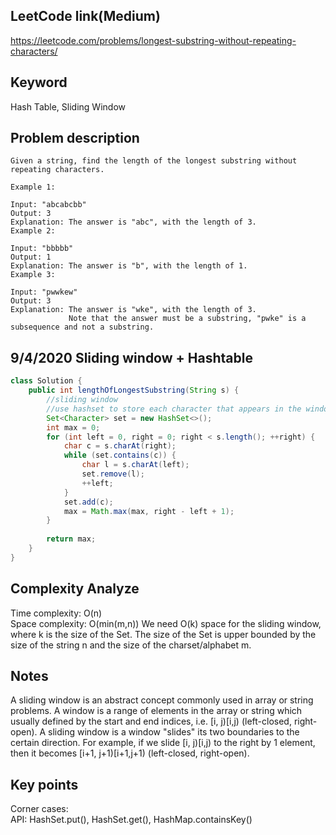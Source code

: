 ## LeetCode link(Medium)
https://leetcode.com/problems/longest-substring-without-repeating-characters/

## Keyword
Hash Table, Sliding Window

## Problem description
```
Given a string, find the length of the longest substring without repeating characters.

Example 1:

Input: "abcabcbb"
Output: 3 
Explanation: The answer is "abc", with the length of 3. 
Example 2:

Input: "bbbbb"
Output: 1
Explanation: The answer is "b", with the length of 1.
Example 3:

Input: "pwwkew"
Output: 3
Explanation: The answer is "wke", with the length of 3. 
             Note that the answer must be a substring, "pwke" is a subsequence and not a substring.
```
## 9/4/2020 Sliding window + Hashtable

```java
class Solution {
    public int lengthOfLongestSubstring(String s) {
        //sliding window
        //use hashset to store each character that appears in the window
        Set<Character> set = new HashSet<>();
        int max = 0;
        for (int left = 0, right = 0; right < s.length(); ++right) {
            char c = s.charAt(right);
            while (set.contains(c)) {
                char l = s.charAt(left);
                set.remove(l);
                ++left;
            }
            set.add(c);
            max = Math.max(max, right - left + 1);
        }
        
        return max;
    }
}
```

## Complexity Analyze
Time complexity: O(n)\
Space complexity: O(min(m,n)) We need O(k) space for the sliding window, where k is the size of the Set. The size of the Set is upper bounded by the size of the string n and the size of the charset/alphabet m.

## Notes
A sliding window is an abstract concept commonly used in array or string problems. A window is a range of elements in the array or string which usually defined by the start and end indices, i.e. [i, j)[i,j) (left-closed, right-open). A sliding window is a window "slides" its two boundaries to the certain direction. For example, if we slide [i, j)[i,j) to the right by 1 element, then it becomes [i+1, j+1)[i+1,j+1) (left-closed, right-open).

## Key points
Corner cases: \
API: HashSet.put(), HashSet.get(), HashMap.containsKey()